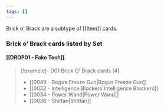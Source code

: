 ```yaml
---
tags: []
---
```

Brick o' Brack are a subtype of [[Item]] cards.

### Brick o' Brack cards listed by Set

#### [[DROP01 - Fake Tech]]  

> [!example]- D01 Brick O' Brack cards (4)
>  - [[0049 - Bogus Freeze Gun|Bogus Freeze Gun]]
>  - [[0032 - Intelligence Blockers|Intelligence Blockers]]
>  - [[0034 - Power Wand|Power Wand]]
>  - [[0036 - Shitfan|Shitfan]]


